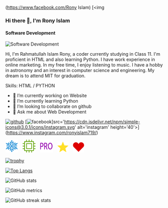 (https://www.facebook.com/Rony Islam)  [<img 

### Hi there 👋, I'm Rony Islam
#### Software Development
![Software Development](https://scontent.fdac138-1.fna.fbcdn.net/v/t39.30808-6/453723357_848090933917621_2159169495805799642_n.png?_nc_cat=111&ccb=1-7&_nc_sid=cc71e4&_nc_ohc=YW1H9SrXTvUQ7kNvgESTUrb&_nc_ht=scontent.fdac138-1.fna&oh=00_AYC7cYyw6BCBH4ESC1m6_m91RrO9YXfKOAlE7X998TgSMQ&oe=66B23D2D)

Hi, I'm Rahmatullah Islam Rony, a coder currently studying in Class 11. I'm proficient in HTML and also learning Python. I have work experience in online marketing. In my free time, I enjoy listening to music. I have a hobby in astronomy and an interest in computer science and engineering. My dream is to attend MIT for graduation.

Skills: HTML / PYTHON

- 🔭 I’m currently working on Website 
- 🌱 I’m currently learning Python 
- 👯 I’m looking to collaborate on github 
- 💬 Ask me about Web Development 


[<img src='https://cdn.jsdelivr.net/npm/simple-icons@3.0.1/icons/github.svg' alt='github' height='40'>](https://github.com/ronyislam719)  [<img src='https://cdn.jsdelivr.net/npm/simple-icons@3.0.1/icons/facebook.svg' alt='facebook' height='40'>]src='https://cdn.jsdelivr.net/npm/simple-icons@3.0.1/icons/instagram.svg' alt='instagram' height='40'>](https://www.instagram.com/ronyislam719/)  

<a href='https://archiveprogram.github.com/'><img src='https://raw.githubusercontent.com/acervenky/animated-github-badges/master/assets/acbadge.gif' width='40' height='40'></a> <a href='https://docs.github.com/en/developers'><img src='https://raw.githubusercontent.com/acervenky/animated-github-badges/master/assets/devbadge.gif' width='40' height='40'></a> <a href='https://github.com/pricing'><img src='https://raw.githubusercontent.com/acervenky/animated-github-badges/master/assets/pro.gif' width='40' height='40'></a> <a href='https://stars.github.com/'><img src='https://raw.githubusercontent.com/acervenky/animated-github-badges/master/assets/starbadge.gif' width='35' height='35'></a> <a href='https://docs.github.com/en/github/supporting-the-open-source-community-with-github-sponsors'><img src='https://raw.githubusercontent.com/acervenky/animated-github-badges/master/assets/sponsorbadge.gif' width='35' height='35'></a> 

[![trophy](https://github-profile-trophy.vercel.app/?username=ronyislam719)](https://github.com/ryo-ma/github-profile-trophy)

[![Top Langs](https://github-readme-stats.vercel.app/api/top-langs/?username=ronyislam719)](https://github.com/anuraghazra/github-readme-stats)

![GitHub stats](https://github-readme-stats.vercel.app/api?username=ronyislam719&show_icons=true&count_private=true)  

![GitHub metrics](https://metrics.lecoq.io/ronyislam719)  

![GitHub streak stats](https://streak-stats.demolab.com/?user=ronyislam719)  

